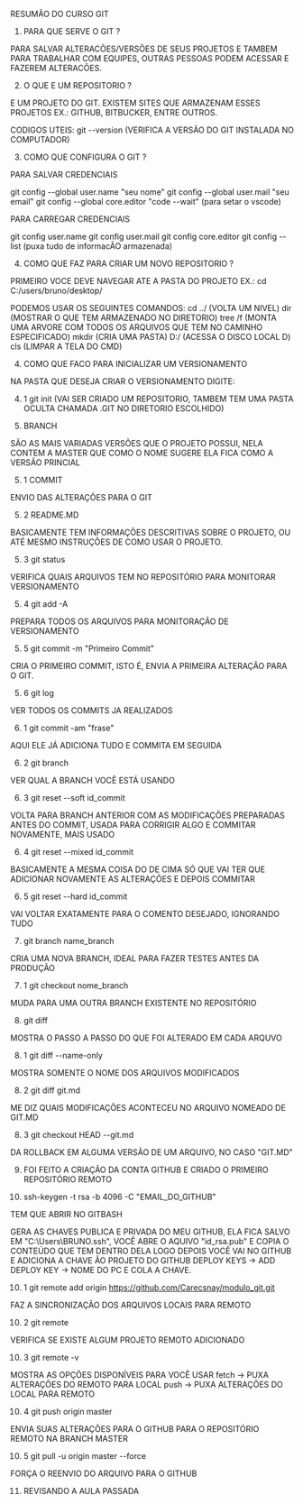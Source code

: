 RESUMÃO DO CURSO GIT

1. PARA QUE SERVE O GIT ?

PARA SALVAR ALTERACÕES/VERSÕES DE SEUS PROJETOS E TAMBEM PARA TRABALHAR COM EQUIPES, OUTRAS PESSOAS PODEM ACESSAR E FAZEREM ALTERACÕES.

2. O QUE E UM REPOSITORIO ?

E UM PROJETO DO GIT. 
EXISTEM SITES QUE ARMAZENAM ESSES PROJETOS EX.: GITHUB, BITBUCKER, ENTRE OUTROS.

CODIGOS UTEIS:
git --version (VERIFICA A VERSÃO DO GIT INSTALADA NO COMPUTADOR)

3. COMO QUE CONFIGURA O GIT ?

PARA SALVAR CREDENCIAIS

git config --global user.name "seu nome"
git config --global user.mail "seu email"
git config --global core.editor "code --wait" (para setar o vscode)

PARA CARREGAR CREDENCIAIS

git config user.name
git config user.mail
git config core.editor
git config --list (puxa tudo de informacÃO armazenada)

4. COMO QUE FAZ PARA CRIAR UM NOVO REPOSITORIO ?

PRIMEIRO VOCE DEVE NAVEGAR ATE A PASTA DO PROJETO
EX.:
cd C:/users/bruno/desktop/

PODEMOS USAR OS SEGUINTES COMANDOS:
cd ../ (VOLTA UM NIVEL)
dir (MOSTRAR O QUE TEM ARMAZENADO NO DIRETORIO)
tree /f (MONTA UMA ARVORE COM TODOS OS ARQUIVOS QUE TEM NO CAMINHO ESPECIFICADO)
mkdir (CRIA UMA PASTA)
D:/ (ACESSA O DISCO LOCAL D)
cls (LIMPAR A TELA DO CMD)

4. COMO QUE FACO PARA INICIALIZAR UM VERSIONAMENTO

NA PASTA QUE DESEJA CRIAR O VERSIONAMENTO DIGITE:

4. 1 git init (VAI SER CRIADO UM REPOSITORIO, TAMBEM TEM UMA PASTA OCULTA CHAMADA .GIT NO DIRETORIO ESCOLHIDO)

5. BRANCH

SÃO AS MAIS VARIADAS VERSÕES QUE O PROJETO POSSUI, NELA CONTEM A MASTER QUE COMO O NOME SUGERE ELA FICA COMO A VERSÃO PRINCIAL

5. 1 COMMIT

ENVIO DAS ALTERAÇÕES PARA O GIT

5. 2 README.MD

BASICAMENTE TEM INFORMAÇÕES DESCRITIVAS SOBRE O PROJETO, OU ATÉ MESMO INSTRUÇÕES DE COMO USAR O PROJETO.

5. 3 git status

VERIFICA QUAIS ARQUIVOS TEM NO REPOSITÓRIO PARA MONITORAR VERSIONAMENTO

5. 4 git add -A

PREPARA TODOS OS ARQUIVOS PARA MONITORAÇÃO DE VERSIONAMENTO

5. 5 git commit -m "Primeiro Commit" 

CRIA O PRIMEIRO COMMIT, ISTO É, ENVIA A PRIMEIRA ALTERAÇÃO PARA O GIT.

5. 6 git log

VER TODOS OS COMMITS JA REALIZADOS

6. 1 git commit -am "frase"

AQUI ELE JÁ ADICIONA TUDO E COMMITA EM SEGUIDA

6. 2 git branch

VER QUAL A BRANCH VOCÊ ESTÁ USANDO 

6. 3 git reset --soft id_commit

VOLTA PARA BRANCH ANTERIOR COM AS MODIFICAÇÕES PREPARADAS ANTES DO COMMIT, USADA PARA CORRIGIR ALGO E COMMITAR NOVAMENTE, MAIS USADO

6. 4 git reset --mixed id_commit

BASICAMENTE A MESMA COISA DO DE CIMA SÓ QUE VAI TER QUE ADICIONAR NOVAMENTE AS ALTERAÇÕES E DEPOIS COMMITAR

6. 5 git reset --hard id_commit

VAI VOLTAR EXATAMENTE PARA O COMENTO DESEJADO, IGNORANDO TUDO

7. git branch name_branch

CRIA UMA NOVA BRANCH, IDEAL PARA FAZER TESTES ANTES DA PRODUÇÃO

7. 1 git checkout nome_branch

MUDA PARA UMA OUTRA BRANCH EXISTENTE NO REPOSITÓRIO

8. git diff

MOSTRA O PASSO A PASSO DO QUE FOI ALTERADO EM CADA ARQUVO 
 
8. 1 git diff --name-only

MOSTRA SOMENTE O NOME DOS ARQUIVOS MODIFICADOS

8. 2 git diff git.md

ME DIZ QUAIS MODIFICAÇÕES ACONTECEU NO ARQUIVO NOMEADO DE GIT.MD

8. 3 git checkout HEAD --git.md

DA ROLLBACK EM ALGUMA VERSÃO DE UM ARQUIVO, NO CASO "GIT.MD"

9. FOI FEITO A CRIAÇÃO DA CONTA GITHUB E CRIADO O PRIMEIRO REPOSITÓRIO REMOTO

10. ssh-keygen -t rsa -b 4096 -C "EMAIL_DO_GITHUB" 

TEM QUE ABRIR NO GITBASH

GERA AS CHAVES PUBLICA E PRIVADA DO MEU GITHUB, ELA FICA SALVO EM "C:\Users\BRUNO\.ssh", VOCÊ ABRE O AQUIVO "id_rsa.pub" E COPIA O CONTEÚDO QUE TEM DENTRO DELA LOGO DEPOIS VOCÊ VAI NO GITHUB E ADICIONA A CHAVE ÃO PROJETO DO GITHUB DEPLOY KEYS -> ADD DEPLOY KEY -> NOME DO PC E COLA A CHAVE.

10. 1 git remote add origin https://github.com/Carecsnay/modulo_git.git

FAZ A SINCRONIZAÇÃO DOS ARQUIVOS LOCAIS PARA REMOTO

10. 2 git remote

VERIFICA SE EXISTE ALGUM PROJETO REMOTO ADICIONADO

10. 3 git remote -v

MOSTRA AS OPÇÕES DISPONÍVEIS PARA VOCÊ USAR
fetch -> PUXA ALTERAÇÕES DO REMOTO PARA LOCAL
push -> PUXA ALTERAÇÕES DO LOCAL PARA REMOTO

10. 4 git push origin master

ENVIA SUAS ALTERAÇÕES PARA O GITHUB PARA O REPOSITÓRIO REMOTO NA BRANCH MASTER

10. 5 git pull -u origin master --force

FORÇA O REENVIO DO ARQUIVO PARA O GITHUB

11. REVISANDO A AULA PASSADA